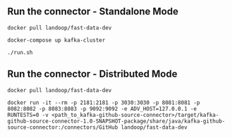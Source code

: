 ## Run the connector - Standalone Mode

`docker pull landoop/fast-data-dev`

`docker-compose up kafka-cluster`

`./run.sh`


## Run the connector - Distributed Mode


`docker pull landoop/fast-data-dev`

`docker run -it --rm -p 2181:2181 -p 3030:3030 -p 8081:8081 -p 8082:8082 -p 8083:8083 -p 9092:9092 -e ADV_HOST=127.0.0.1 -e RUNTESTS=0 -v <path_to_kafka-github-source-connector>/target/kafka-github-source-connector-1.0-SNAPSHOT-package/share/java/kafka-github-source-connector:/connectors/GitHub landoop/fast-data-dev`